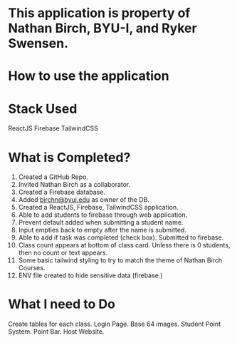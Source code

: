 # This application is property of Nathan Birch, BYU-I, and Ryker Swensen.

# How to use the application

# Stack Used
ReactJS
Firebase
TailwindCSS

# What is Completed?
1. Created a GitHub Repo. 
2. Invited Nathan Birch as a collaborator. 
3. Created a Firebase database. 
4. Added birchn@byui.edu as owner of the DB. 
5. Created a ReactJS, Firebase, TailwindCSS application. 
6. Able to add students to firebase through web application. 
7. Prevent default added when submitting a student name. 
8. Input empties back to empty after the name is submitted. 
9. Able to add if task was completed (check box). Submitted to firebase.
10. Class count appears at bottom of class card. Unless there is 0 students, then no count or text appears.
11. Some basic tailwind styling to try to match the theme of Nathan Birch Courses.
12. ENV file created to hide sensitive data (firebase.)


# What I need to Do
Create tables for each class. 
Login Page. 
Base 64 images. 
Student Point System. 
Point Bar. 
Host Website.